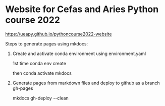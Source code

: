 # Website for Cefas and Aries Python course 2022

https://ueapy.github.io/pythoncourse2022-website


Steps to generate pages using mkdocs:
1. Create and activate conda environment using environment.yaml

    1st time
    conda env create

    then
    conda activate mkdocs

2. Generate pages from markdown files and deploy to github as a branch gh-pages

    mkdocs gh-deploy --clean

